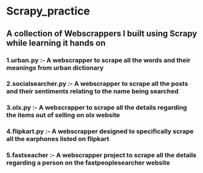 # Scrapy_practice
## A collection of Webscrappers I built using Scrapy while learning it hands on
### 1.urban.py :- A webscrapper to scrape all the words and their meanings from urban dictionary
### 2.socialsearcher.py :- A webscrapper to scrape all the posts and their sentiments relating to the name being searched
### 3.olx.py :- A webscrapper to scrape all the details regarding the items out of selling on olx website
### 4.flipkart.py :- A webscrapper designed to specifically scrape all the earphones listed on flipkart
### 5.fastseacher :- A webscrapper project to scrape all the details regarding a person on the fastpeoplesearcher website
